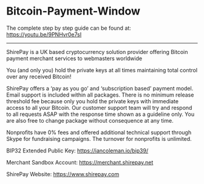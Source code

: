 # Bitcoin-Payment-Window
The complete step by step guide can be found at: https://youtu.be/9PNHvr0e7sI

--------------------------------------------------------------------------------------------------------------------------

ShirePay is a UK based cryptocurrency solution provider offering Bitcoin payment merchant services to webmasters worldwide

You (and only you) hold the private keys at all times maintaining total control over any received Bitcoin!

ShirePay offers a ‘pay as you go’ and ‘subscription based’ payment model. Email support is included within all packages. There is no minimum release threshold fee because only you hold the private keys with immediate access to all your Bitcoin. Our customer support team will try and respond to all requests ASAP with the response time shown as a guideline only. You are also free to change package without consequence at any time.

Nonprofits have 0% fees and offered additional technical support through Skype for fundraising campaigns. The turnover for nonprofits is unlimited.



BIP32 Extended Public Key: https://iancoleman.io/bip39/

Merchant Sandbox Account: https://merchant.shirepay.net

ShirePay Website: https://www.shirepay.com
